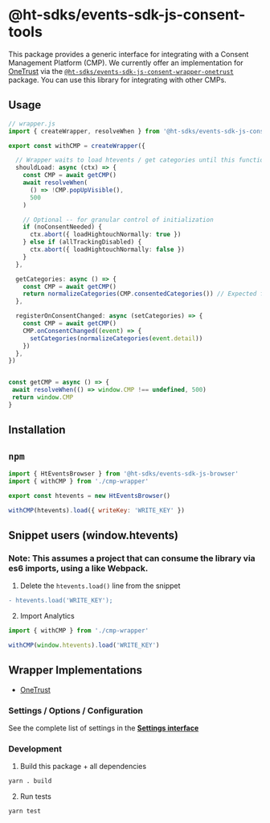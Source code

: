 # @ht-sdks/events-sdk-js-consent-tools

This package provides a generic interface for integrating with a Consent Management Platform (CMP). We currently offer an implementation for [OneTrust](https://www.onetrust.com/) via the [`@ht-sdks/events-sdk-js-consent-wrapper-onetrust`](../consent-wrapper-onetrust) package. You can use this library for integrating with other CMPs.

## Usage

```ts
// wrapper.js
import { createWrapper, resolveWhen } from '@ht-sdks/events-sdk-js-consent-tools'

export const withCMP = createWrapper({

  // Wrapper waits to load htevents / get categories until this function resolves
  shouldLoad: async (ctx) => {
    const CMP = await getCMP()
    await resolveWhen(
      () => !CMP.popUpVisible(),
      500
    )

    // Optional -- for granular control of initialization
    if (noConsentNeeded) {
      ctx.abort({ loadHightouchNormally: true })
    } else if (allTrackingDisabled) {
      ctx.abort({ loadHightouchNormally: false })
    }
  },

  getCategories: async () => {
    const CMP = await getCMP()
    return normalizeCategories(CMP.consentedCategories()) // Expected format: { foo: true, bar: false }
  },

  registerOnConsentChanged: async (setCategories) => {
    const CMP = await getCMP()
    CMP.onConsentChanged((event) => {
      setCategories(normalizeCategories(event.detail))
    })
  },
})


const getCMP = async () => {
 await resolveWhen(() => window.CMP !== undefined, 500)
 return window.CMP
}
```

## Installation

## `npm`

```js
import { HtEventsBrowser } from '@ht-sdks/events-sdk-js-browser'
import { withCMP } from './cmp-wrapper'

export const htevents = new HtEventsBrowser()

withCMP(htevents).load({ writeKey: 'WRITE_KEY' })

```

## Snippet users (window.htevents)
### Note: This assumes a project that can consume the library via es6 imports, using a like Webpack.

1. Delete the `htevents.load()` line from the snippet

```diff
- htevents.load('WRITE_KEY');
```

2. Import Analytics

```js
import { withCMP } from './cmp-wrapper'

withCMP(window.htevents).load('WRITE_KEY')
```

## Wrapper Implementations

- [OneTrust](../consent-wrapper-onetrust)

### Settings / Options / Configuration

See the complete list of settings in the **[Settings interface](src/types/settings.ts)**

### Development

1. Build this package + all dependencies

```sh
yarn . build
```

2. Run tests

```
yarn test
```

